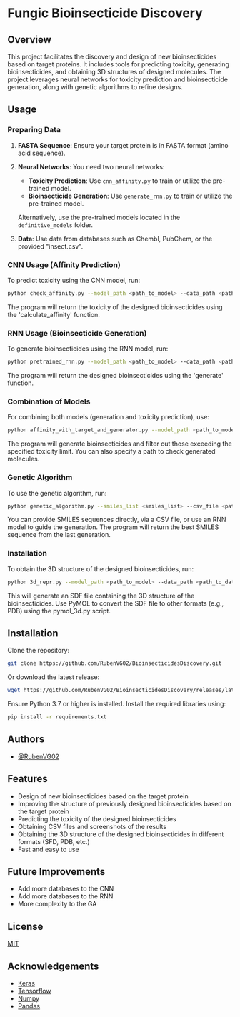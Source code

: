 # Fungic Bioinsecticide Discovery

## Overview

This project facilitates the discovery and design of new bioinsecticides based on target proteins. It includes tools for predicting toxicity, generating bioinsecticides, and obtaining 3D structures of designed molecules. The project leverages neural networks for toxicity prediction and bioinsecticide generation, along with genetic algorithms to refine designs.

## Usage

### Preparing Data

1. **FASTA Sequence**: Ensure your target protein is in FASTA format (amino acid sequence).

2. **Neural Networks**: You need two neural networks:
   - **Toxicity Prediction**: Use `cnn_affinity.py` to train or utilize the pre-trained model.
   - **Bioinsecticide Generation**: Use `generate_rnn.py` to train or utilize the pre-trained model.

   Alternatively, use the pre-trained models located in the `definitive_models` folder.

3. **Data**: Use data from databases such as Chembl, PubChem, or the provided "insect.csv".

### CNN Usage (Affinity Prediction)

To predict toxicity using the CNN model, run:

```bash
python check_affinity.py --model_path <path_to_model> --data_path <path_to_data> --target_path <path_to_target_protein>
```

The program will return the toxicity of the designed bioinsecticides using the 'calculate_affinity' function.

### RNN Usage (Bioinsecticide Generation)

To generate bioinsecticides using the RNN model, run:

```bash
python pretrained_rnn.py --model_path <path_to_model> --data_path <path_to_data> --target_path <path_to_target_protein>
```

The program will return the designed bioinsecticides using the 'generate' function.

### Combination of Models

For combining both models (generation and toxicity prediction), use:

```bash
python affinity_with_target_and_generator.py --model_path <path_to_model> --data_path <path_to_data> --target_path <path_to_target_protein> --toxicity_limit <toxicity_limit> --output_path <path_to_output>
```

The program will generate bioinsecticides and filter out those exceeding the specified toxicity limit. You can also specify a path to check generated molecules.

### Genetic Algorithm

To use the genetic algorithm, run:

```bash
python genetic_algorithm.py --smiles_list <smiles_list> --csv_file <path_to_csv_file> --rnn_model <path_to_rnn_model> --model_path <path_to_model> --generations <number_of_generations> --output_path <path_to_output>
```

You can provide SMILES sequences directly, via a CSV file, or use an RNN model to guide the generation. The program will return the best SMILES sequence from the last generation.

### Installation

To obtain the 3D structure of the designed bioinsecticides, run:

```bash
python 3d_repr.py --model_path <path_to_model> --data_path <path_to_data> --target_path <path_to_target_protein> --toxicity_limit <toxicity_limit> --output_path <path_to_output>
```

This will generate an SDF file containing the 3D structure of the bioinsecticides. Use PyMOL to convert the SDF file to other formats (e.g., PDB) using the pymol_3d.py script.

## Installation

Clone the repository:

```bash
git clone https://github.com/RubenVG02/BioinsecticidesDiscovery.git
```

Or download the latest release:

```bash
wget https://github.com/RubenVG02/BioinsecticidesDiscovery/releases/latest
```

Ensure Python 3.7 or higher is installed. Install the required libraries using:

```bash
pip install -r requirements.txt
```

## Authors

- [@RubenVG02](https://www.github.com/RubenVG02)

## Features

- Design of new bioinsecticides based on the target protein
- Improving the structure of previously designed bioinsecticides based on the target protein
- Predicting the toxicity of the designed bioinsecticides
- Obtaining CSV files and screenshots of the results
- Obtaining the 3D structure of the designed bioinsecticides in different formats (SFD, PDB, etc.)
- Fast and easy to use


## Future Improvements

- Add more databases to the CNN
- Add more databases to the RNN
- More complexity to the GA

## License

[MIT](https://choosealicense.com/licenses/mit/)

## Acknowledgements

- [Keras](https://keras.io/)
- [Tensorflow](https://www.tensorflow.org/)
- [Numpy](https://numpy.org/)
- [Pandas](https://pandas.pydata.org/)






